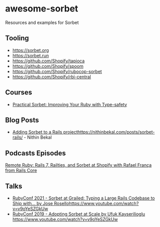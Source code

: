 # awesome-sorbet
Resources and examples for Sorbet

## Tooling

* https://sorbet.org
* https://sorbet.run
* https://github.com/Shopify/tapioca
* https://github.com/Shopify/spoom
* https://github.com/Shopify/rubocop-sorbet
* https://github.com/Shopify/rbi-central

## Courses

* [Practical Sorbet: Improving Your Ruby with Type-safety](https://www.udemy.com/course/practical-sorbet/)

## Blog Posts
  
* [Adding Sorbet to a Rails project](https://nithinbekal.com/posts/sorbet-rails/)https://nithinbekal.com/posts/sorbet-rails/ - Nithin Bekal

## Podcasts Episodes

[Remote Ruby: Rails 7, Railties, and Sorbet at Shopify with Rafael França from Rails Core
](https://remoteruby.com/157)

## Talks

* [RubyConf 2021 - Sorbet at Grailed: Typing a Large Rails Codebase to Ship with... by Jose Rosello](https://www.youtube.com/watch?v=v9oYeSZGkUw)https://www.youtube.com/watch?v=v9oYeSZGkUw
* [RubyConf 2019 - Adopting Sorbet at Scale by Ufuk Kayserilioglu
](https://www.youtube.com/watch?v=v9oYeSZGkUw)https://www.youtube.com/watch?v=v9oYeSZGkUw
